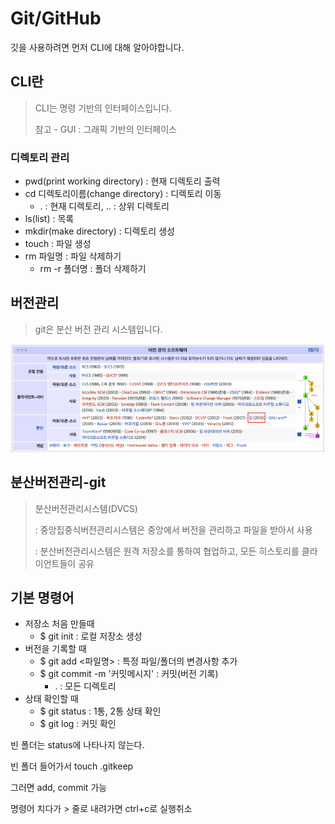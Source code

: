 # Git/GitHub

깃을 사용하려면 먼저 CLI에 대해 알아야합니다.

## CLI란

> CLI는 명령 기반의 인터페이스입니다.
>
> 참고 - GUI : 그래픽 기반의 인터페이스

### 디렉토리 관리

- pwd(print working directory) : 현재 디렉토리 출력
- cd 디렉토리이름(change directory) : 디렉토리 이동
  - . : 현재 디렉토리, .. : 상위 디렉토리
- ls(list) : 목록
- mkdir(make directory) : 디렉토리 생성
- touch : 파일 생성
- rm 파일명 : 파일 삭제하기
  - rm -r 폴더명 : 폴더 삭제하기

## 버전관리

> git은 분산 버전 관리 시스템입니다.

![image1](git.assets/image1.PNG)

## 분산버전관리-git

> 분산버전관리시스템(DVCS)
>
> :  중앙집중식버전관리시스템은 중앙에서 버전을 관리하고 파일을 받아서 사용
>
> : 분산버전관리시스템은 원격 저장소를 통하여 협업하고, 모든 히스토리를 클라이언트들이 공유

## 기본 명령어

- 저장소 처음 만들때
  - $ git init : 로컬 저장소 생성
- 버전을 기록할 때
  - $ git add <파일명> : 특정 파일/폴더의 변경사항 추가
  - $ git commit -m '커밋메시지' : 커밋(버전 기록)
    - . : 모든 디렉토리
- 상태 확인할 때
  - $ git status : 1통, 2통 상태 확인
  - $ git log : 커밋 확인

빈 폴더는 status에 나타나지 않는다.

빈 폴더 들어가서 touch .gitkeep

그러면 add, commit 가능

명령어 치다가 > 줄로 내려가면 ctrl+c로 실행취소
